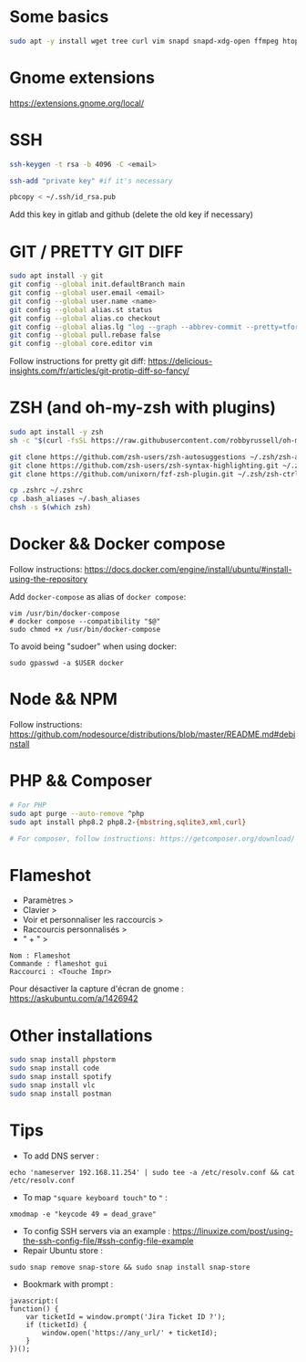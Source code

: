 # Some basics
```bash
sudo apt -y install wget tree curl vim snapd snapd-xdg-open ffmpeg htop xclip xsel flameshot
```

# Gnome extensions 
https://extensions.gnome.org/local/

# SSH
```bash
ssh-keygen -t rsa -b 4096 -C <email>

ssh-add "private key" #if it's necessary

pbcopy < ~/.ssh/id_rsa.pub
```
Add this key in gitlab and github (delete the old key if necessary)

# GIT / PRETTY GIT DIFF
```bash
sudo apt install -y git
git config --global init.defaultBranch main
git config --global user.email <email>
git config --global user.name <name>
git config --global alias.st status
git config --global alias.co checkout
git config --global alias.lg "log --graph --abbrev-commit --pretty=tformat:'%Cred%h%Creset -%C(auto)%d%Creset %s %Cgreen(%an %ad)%Creset'"
git config --global pull.rebase false
git config --global core.editor vim
```

Follow instructions for pretty git diff: https://delicious-insights.com/fr/articles/git-protip-diff-so-fancy/

# ZSH (and oh-my-zsh with plugins)
```bash
sudo apt install -y zsh
sh -c "$(curl -fsSL https://raw.githubusercontent.com/robbyrussell/oh-my-zsh/master/tools/install.sh)"

git clone https://github.com/zsh-users/zsh-autosuggestions ~/.zsh/zsh-autosuggestions
git clone https://github.com/zsh-users/zsh-syntax-highlighting.git ~/.zsh/zsh-syntax-highlighting
git clone https://github.com/unixorn/fzf-zsh-plugin.git ~/.zsh/zsh-ctrl-r

cp .zshrc ~/.zshrc
cp .bash_aliases ~/.bash_aliases
chsh -s $(which zsh)
```

# Docker && Docker compose
Follow instructions: https://docs.docker.com/engine/install/ubuntu/#install-using-the-repository

Add `docker-compose` as alias of `docker compose`:
```
vim /usr/bin/docker-compose
# docker compose --compatibility "$@"
sudo chmod +x /usr/bin/docker-compose
```

To avoid being "sudoer" when using docker:
```
sudo gpasswd -a $USER docker
```

# Node && NPM
Follow instructions: https://github.com/nodesource/distributions/blob/master/README.md#debinstall

# PHP && Composer
```bash
# For PHP 
sudo apt purge --auto-remove ^php
sudo apt install php8.2 php8.2-{mbstring,sqlite3,xml,curl}

# For composer, follow instructions: https://getcomposer.org/download/
```

# Flameshot 
- Paramètres >
- Clavier >
- Voir et personnaliser les raccourcis > 
- Raccourcis personnalisés > 
- " + " > 
```
Nom : Flameshot
Commande : flameshot gui 
Raccourci : <Touche Impr>
``` 

Pour désactiver la capture d'écran de gnome : https://askubuntu.com/a/1426942

# Other installations
```bash
sudo snap install phpstorm
sudo snap install code
sudo snap install spotify
sudo snap install vlc
sudo snap install postman
```

# Tips
- To add DNS server :
``` 
echo 'nameserver 192.168.11.254' | sudo tee -a /etc/resolv.conf && cat /etc/resolv.conf 
``` 
- To map `"square keyboard touch"` to `"` : 
```
xmodmap -e "keycode 49 = dead_grave"
``` 
- To config SSH servers via an example : 
https://linuxize.com/post/using-the-ssh-config-file/#ssh-config-file-example
- Repair Ubuntu store : 
```
sudo snap remove snap-store && sudo snap install snap-store
```
- Bookmark with prompt : 
```
javascript:(
function() {
	var ticketId = window.prompt('Jira Ticket ID ?');
	if (ticketId) {
		window.open('https://any_url/' + ticketId);
	}
})();
```
